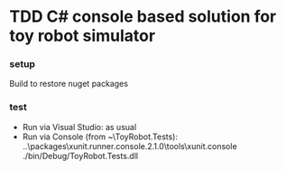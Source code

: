 # TDD C# console based solution for toy robot simulator

### setup
Build to restore nuget packages

### test
* Run via Visual Studio: as usual
* Run via Console (from ~\ToyRobot.Tests): ..\\packages\xunit.runner.console.2.1.0\tools\xunit.console ./bin/Debug/ToyRobot.Tests.dll
